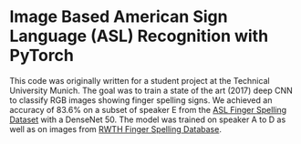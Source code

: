 # Image Based American Sign Language (ASL) Recognition with PyTorch

This code was originally written for a student project at the Technical University Munich. The goal was to train a state of the art (2017) deep CNN to classify RGB images showing finger spelling signs. We achieved an accuracy of 83.6% on a subset of speaker E from the [ASL Finger Spelling Dataset](http://empslocal.ex.ac.uk/people/staff/np331/index.php?section=FingerSpellingDataset) with a DenseNet 50. The model was trained on speaker A to D as well as on images from [RWTH Finger Spelling Database](http://www-i6.informatik.rwth-aachen.de/~dreuw/fingerspelling.php).
